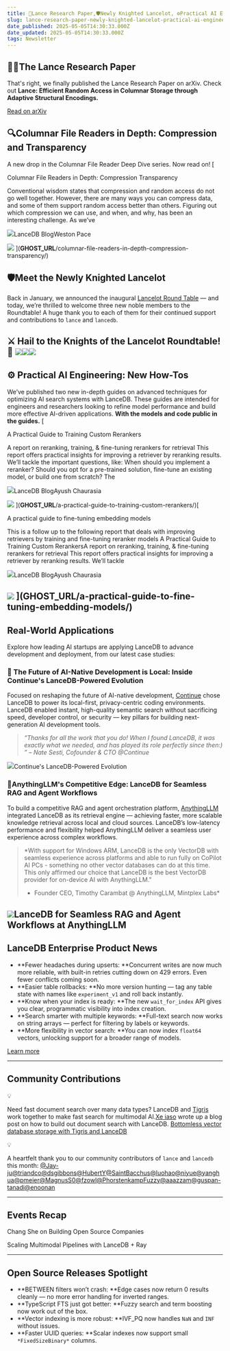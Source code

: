 ```yaml
---
title: 🧠Lance Research Paper,🛡️Newly Knighted Lancelot, ⚙️Practical AI Engineering
slug: lance-research-paper-newly-knighted-lancelot-practical-ai-engineering
date_published: 2025-05-05T14:30:33.000Z
date_updated: 2025-05-05T14:30:33.000Z
tags: Newsletter
---
```


## 📄🌐The Lance Research Paper 

That's right, we finally published the Lance Research Paper on arXiv. Check out **Lance: Efficient Random Access in Columnar Storage through Adaptive Structural Encodings.**

[
                            Read on arXiv
                        ](https://arxiv.org/abs/2504.15247)

## 🔍Columnar File Readers in Depth: Compression and Transparency

A new drop in the Columnar File Reader Deep Dive series. Now read on! 
[

Columnar File Readers in Depth: Compression Transparency

Conventional wisdom states that compression and random access do not go well together. However, there are many ways you can compress data, and some of them support random access better than others. Figuring out which compression we can use, and when, and why, has been an interesting challenge. As we’ve

![](__GHOST_URL__/content/images/icon/lancedb-symbol--1--4.png)LanceDB BlogWeston Pace

![](__GHOST_URL__/content/images/thumbnail/Designer-34-.jpeg)
](__GHOST_URL__/columnar-file-readers-in-depth-compression-transparency/)
## 🛡️Meet the Newly Knighted Lancelot

Back in January, we announced the inaugural [Lancelot Round Table](https://github.com/lancedb/lancedb/wiki) — and today, we’re thrilled to welcome three new noble members to the Roundtable! A huge thank you to each of them for their continued support and contributions to `lance` and `lancedb`.

⚔️ Hail to the Knights of the Lancelot Roundtable! 🐎
[![](__GHOST_URL__/content/images/2025/04/Screenshot-2025-04-27-at-11.09.58-PM.png)](https://www.linkedin.com/feed/update/urn:li:activity:7322643284005109761)[![](__GHOST_URL__/content/images/2025/04/Screenshot-2025-04-27-at-11.10.28-PM.png)](https://www.linkedin.com/posts/lancedb_gan-lancelot-genai-activity-7323368047736430593-Q117?utm_source=share&amp;utm_medium=member_desktop&amp;rcm=ACoAABz5YscBZQ-38ELzssN28qC2BG4TcU-PhQk)[![](__GHOST_URL__/content/images/2025/04/Screenshot-2025-04-27-at-11.10.41-PM.png)](https://www.linkedin.com/posts/lancedb_fts-retrieval-boston-activity-7324092826152030208-D5fn?utm_source=share&amp;utm_medium=member_desktop&amp;rcm=ACoAABz5YscBZQ-38ELzssN28qC2BG4TcU-PhQk)
---

## ⚙️ Practical AI Engineering: New How-Tos

We’ve published two new in-depth guides on advanced techniques for optimizing AI search systems with LanceDB.  These guides are intended for engineers and researchers looking to refine model performance and build more effective AI-driven applications. **With the models and code public in the guides.**
[

A Practical Guide to Training Custom Rerankers

A report on reranking, training, & fine-tuning rerankers for retrieval This report offers practical insights for improving a retriever by reranking results. We’ll tackle the important questions, like: When should you implement a reranker? Should you opt for a pre-trained solution, fine-tune an existing model, or build one from scratch? The

![](__GHOST_URL__/content/images/icon/lancedb-symbol--1--7.png)LanceDB BlogAyush Chaurasia

![](__GHOST_URL__/content/images/thumbnail/Screenshot-2025-04-10-at-5.31.38-PM-1-4.png)
](__GHOST_URL__/a-practical-guide-to-training-custom-rerankers/)[

A practical guide to fine-tuning embedding models

This is a follow up to the following report that deals with improving retrievers by training and fine-tuning reranker models A Practical Guide to Training Custom RerankersA report on reranking, training, & fine-tuning rerankers for retrieval This report offers practical insights for improving a retriever by reranking results. We’ll tackle

![](__GHOST_URL__/content/images/icon/lancedb-symbol--1--8.png)LanceDB BlogAyush Chaurasia

![](__GHOST_URL__/content/images/thumbnail/6Icr9fARMmTjTHqTzK8z_DSC_0123.jpg)
](__GHOST_URL__/a-practical-guide-to-fine-tuning-embedding-models/)
---

## Real-World Applications

Explore how leading AI startups are applying LanceDB to advance development and deployment, from our latest case studies:

### 💼 The Future of AI-Native Development is Local: Inside Continue's LanceDB-Powered Evolution

Focused on reshaping the future of AI-native development,  [Continue](https://continue.dev/) chose LanceDB to power its local-first, privacy-centric coding environments. LanceDB enabled instant, high-quality semantic search without sacrificing speed, developer control, or security — key pillars for building next-generation AI development tools.

> *“Thanks for all the work that you do! When I found LanceDB, it was exactly what we needed, and has played its role perfectly since then:) ” 
> – Nate Sesti, Cofounder & CTO @Continue*

[![](__GHOST_URL__/content/images/2025/04/Screenshot-2025-04-14-at-10.12.14-PM-3.png)](__GHOST_URL__/the-future-of-ai-native-development-is-local-inside-continues-lancedb-powered-evolution/)Continue's LanceDB-Powered Evolution
### 💼AnythingLLM's Competitive Edge: LanceDB for Seamless RAG and Agent Workflows

To build a competitive RAG and agent orchestration platform, [AnythingLLM](https://anythingllm.com/) integrated LanceDB as its retrieval engine — achieving faster, more scalable knowledge retrieval across local and cloud sources. LanceDB’s low-latency performance and flexibility helped AnythingLLM deliver a seamless user experience across complex workflows.

> *With support for Windows ARM, LanceDB is the only VectorDB with seamless experience across platforms and able to run fully on CoPilot AI PCs - something no other vector databases can do at this time. This only affirmed our choice that LanceDB is the best VectorDB provider for on-device AI with AnythingLLM."
> - Founder CEO, Timothy Carambat @ AnythingLLM, Mintplex Labs*

[![](__GHOST_URL__/content/images/2025/04/Screenshot-2025-04-28-at-7.41.19-PM.png)](__GHOST_URL__/anythingllms-competitive-edge-lancedb-for-seamless-rag-and-agent-workflows/)LanceDB for Seamless RAG and Agent Workflows at AnythingLLM
---

## LanceDB Enterprise Product News

- **Fewer headaches during upserts: **Concurrent writes are now much more reliable, with built-in retries cutting down on 429 errors. Even fewer conflicts coming soon.
- **Easier table rollbacks: **No more version hunting — tag any table state with names like `experiment_v1` and roll back instantly.
- **Know when your index is ready: **The new `wait_for_index` API gives you clear, programmatic visibility into index creation.
- **Search smarter with multiple keywords: **Full-text search now works on string arrays — perfect for filtering by labels or keywords.
- **More flexibility in vector search: **You can now index `float64` vectors, unlocking support for a broader range of models.

[
                            Learn more
                        ](https://docs.lancedb.com/changelog/changelog)

---

## Community Contributions

💡

Need fast document search over many data types? LanceDB and [Tigris](https://www.tigrisdata.com/) work together to make fast search for multimodal AI.[Xe iaso](https://www.linkedin.com/in/xe-iaso/) wrote up a blog post on how to build out document search with LanceDB. [Bottomless vector database storage with Tigris and LanceDB](https://www.tigrisdata.com/blog/lancedb-101/)

💡

A heartfelt thank you to our community contributors of `lance` and `lancedb` this month: [@Jay-ju](https://github.com/Jay-ju)[@triandco](https://github.com/triandco)[@dsgibbons](https://github.com/dsgibbons)[@HubertY](https://github.com/HubertY)[@SaintBacchus](https://github.com/SaintBacchus)[@luohao](https://github.com/luohao)[@niyue](https://github.com/niyue)[@yanghua](https://github.com/yanghua)[@pmeier](https://github.com/pmeier)[@MagnusS0](https://github.com/MagnusS0)[@fzowl](https://github.com/fzowl)[@PhorstenkampFuzzy](https://github.com/PhorstenkampFuzzy)[@aaazzam](https://github.com/aaazzam)[@guspan-tanadi](https://github.com/guspan-tanadi)[@enoonan](https://github.com/enoonan)

---

## Events Recap

Chang She on Building Open Source Companies

Scaling Multimodal Pipelines with LanceDB + Ray

---

## Open Source Releases Spotlight 

- **BETWEEN filters won’t crash: **Edge cases now return 0 results cleanly — no more error handling for inverted ranges.
- **TypeScript FTS just got better: **Fuzzy search and term boosting now work out of the box.
- **Vector indexing is more robust: **IVF_PQ now handles `NaN` and `INF` without issues.
- **Faster UUID queries: **Scalar indexes now support small `*FixedSizeBinary*` columns.

